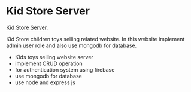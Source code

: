 # Kid Store Server

[Kid Store Server](https://nameless-basin-78356.herokuapp.com/).

Kid Store children toys selling related website. In this website implement admin user role and also use mongodb for database.
 
* Kids toys selling website server
* implement CRUD operation
* for authentication system using firebase
* use mongodb for database
* use node and express js